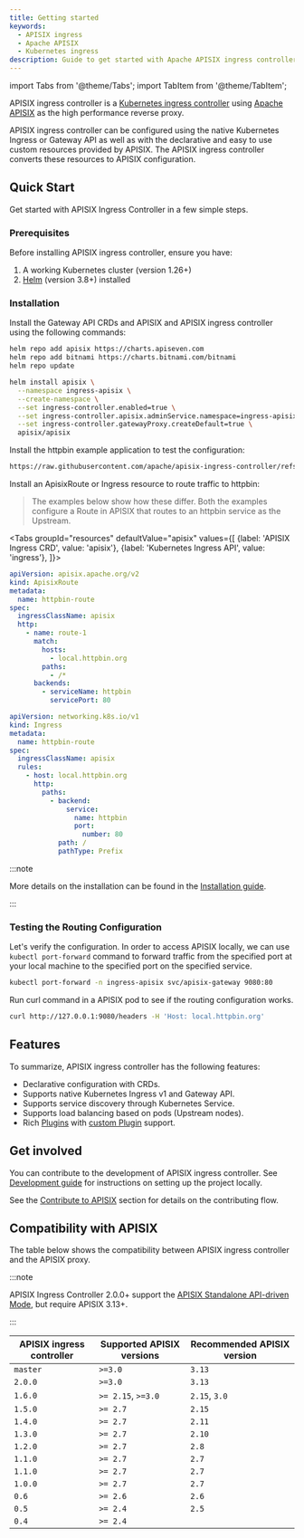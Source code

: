 ```yaml
---
title: Getting started
keywords:
  - APISIX ingress
  - Apache APISIX
  - Kubernetes ingress
description: Guide to get started with Apache APISIX ingress controller.
---
```

<!--
#
# Licensed to the Apache Software Foundation (ASF) under one or more
# contributor license agreements.  See the NOTICE file distributed with
# this work for additional information regarding copyright ownership.
# The ASF licenses this file to You under the Apache License, Version 2.0
# (the "License"); you may not use this file except in compliance with
# the License.  You may obtain a copy of the License at
#
#     http://www.apache.org/licenses/LICENSE-2.0
#
# Unless required by applicable law or agreed to in writing, software
# distributed under the License is distributed on an "AS IS" BASIS,
# WITHOUT WARRANTIES OR CONDITIONS OF ANY KIND, either express or implied.
# See the License for the specific language governing permissions and
# limitations under the License.
#
-->

import Tabs from '@theme/Tabs';
import TabItem from '@theme/TabItem';

APISIX ingress controller is a [Kubernetes ingress controller](https://kubernetes.io/docs/concepts/services-networking/ingress-controllers/) using [Apache APISIX](https://apisix.apache.org) as the high performance reverse proxy.

APISIX ingress controller can be configured using the native Kubernetes Ingress or Gateway API as well as with the declarative and easy to use custom resources provided by APISIX. The APISIX ingress controller converts these resources to APISIX configuration.

## Quick Start

Get started with APISIX Ingress Controller in a few simple steps.

### Prerequisites

Before installing APISIX ingress controller, ensure you have:

1. A working Kubernetes cluster (version 1.26+)
2. [Helm](https://helm.sh/) (version 3.8+) installed

### Installation

Install the Gateway API CRDs and APISIX and APISIX ingress controller using the following commands:

```bash
helm repo add apisix https://charts.apiseven.com
helm repo add bitnami https://charts.bitnami.com/bitnami
helm repo update

helm install apisix \
  --namespace ingress-apisix \
  --create-namespace \
  --set ingress-controller.enabled=true \
  --set ingress-controller.apisix.adminService.namespace=ingress-apisix \
  --set ingress-controller.gatewayProxy.createDefault=true \
  apisix/apisix
```

Install the httpbin example application to test the configuration:

```bash
https://raw.githubusercontent.com/apache/apisix-ingress-controller/refs/heads/v2.0.0/examples/httpbin/deployment.yaml
```

Install an ApisixRoute or Ingress resource to route traffic to httpbin:

> The examples below show how these differ. Both the examples configure a Route in APISIX that routes to an httpbin service as the Upstream.

<Tabs
groupId="resources"
defaultValue="apisix"
values={[
{label: 'APISIX Ingress CRD', value: 'apisix'},
{label: 'Kubernetes Ingress API', value: 'ingress'},
]}>

<TabItem value="apisix">

```yaml title="httpbin-route.yaml"
apiVersion: apisix.apache.org/v2
kind: ApisixRoute
metadata:
  name: httpbin-route
spec:
  ingressClassName: apisix
  http:
    - name: route-1
      match:
        hosts:
          - local.httpbin.org
        paths:
          - /*
      backends:
        - serviceName: httpbin
          servicePort: 80
```

</TabItem>

<TabItem value="ingress">

```yaml title="httpbin-route.yaml"
apiVersion: networking.k8s.io/v1
kind: Ingress
metadata:
  name: httpbin-route
spec:
  ingressClassName: apisix
  rules:
    - host: local.httpbin.org
      http:
        paths:
          - backend:
              service:
                name: httpbin
                port:
                  number: 80
            path: /
            pathType: Prefix
```

</TabItem>
</Tabs>

:::note

More details on the installation can be found in the [Installation guide](./install.md).

:::

### Testing the Routing Configuration

Let's verify the configuration. In order to access APISIX locally, we can use `kubectl port-forward` command to forward traffic from the specified port at your local machine to the specified port on the specified service.

```bash
kubectl port-forward -n ingress-apisix svc/apisix-gateway 9080:80
```

Run curl command in a APISIX pod to see if the routing configuration works.

```bash
curl http://127.0.0.1:9080/headers -H 'Host: local.httpbin.org'
```

## Features

To summarize, APISIX ingress controller has the following features:

- Declarative configuration with CRDs.
- Supports native Kubernetes Ingress v1 and Gateway API.
- Supports service discovery through Kubernetes Service.
- Supports load balancing based on pods (Upstream nodes).
- Rich [Plugins](https://apisix.apache.org/docs/apisix/next/plugins/batch-requests/) with [custom Plugin](https://apisix.apache.org/docs/apisix/next/plugin-develop/) support.

## Get involved

You can contribute to the development of APISIX ingress controller. See [Development guide](./developer-guide.md) for instructions on setting up the project locally.

See the [Contribute to APISIX](https://apisix.apache.org/docs/general/contributor-guide/) section for details on the contributing flow.

## Compatibility with APISIX

The table below shows the compatibility between APISIX ingress controller and the APISIX proxy.

:::note

APISIX Ingress Controller 2.0.0+ support the [APISIX Standalone API-driven Mode](https://apisix.apache.org/docs/apisix/deployment-modes/#api-driven-experimental), but require APISIX 3.13+.

:::

| APISIX ingress controller | Supported APISIX versions | Recommended APISIX version |
| ------------------------- | ------------------------- | -------------------------- |
| `master`                  | `>=3.0`                   | `3.13`                     |
| `2.0.0`                   | `>=3.0`                   | `3.13`                     |
| `1.6.0`                   | `>= 2.15`, `>=3.0`        | `2.15`, `3.0`              |
| `1.5.0`                   | `>= 2.7`                  | `2.15`                     |
| `1.4.0`                   | `>= 2.7`                  | `2.11`                     |
| `1.3.0`                   | `>= 2.7`                  | `2.10`                     |
| `1.2.0`                   | `>= 2.7`                  | `2.8`                      |
| `1.1.0`                   | `>= 2.7`                  | `2.7`                      |
| `1.1.0`                   | `>= 2.7`                  | `2.7`                      |
| `1.0.0`                   | `>= 2.7`                  | `2.7`                      |
| `0.6`                     | `>= 2.6`                  | `2.6`                      |
| `0.5`                     | `>= 2.4`                  | `2.5`                      |
| `0.4`                     | `>= 2.4`                  |                            |

